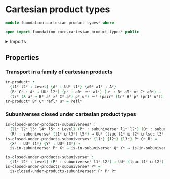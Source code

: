 # Cartesian product types

```agda
module foundation.cartesian-product-typesᵉ where

open import foundation-core.cartesian-product-typesᵉ public
```

<details><summary>Imports</summary>

```agda
open import foundation.dependent-pair-typesᵉ
open import foundation.subuniversesᵉ
open import foundation.universe-levelsᵉ

open import foundation-core.identity-typesᵉ
open import foundation-core.transport-along-identificationsᵉ
```

</details>

## Properties

### Transport in a family of cartesian products

```agda
tr-productᵉ :
  {l1ᵉ l2ᵉ : Level} {Aᵉ : UUᵉ l1ᵉ} {a0ᵉ a1ᵉ : Aᵉ}
  (Bᵉ Cᵉ : Aᵉ → UUᵉ l2ᵉ) (pᵉ : a0ᵉ ＝ᵉ a1ᵉ) (uᵉ : Bᵉ a0ᵉ ×ᵉ Cᵉ a0ᵉ) →
  (trᵉ (λ aᵉ → Bᵉ aᵉ ×ᵉ Cᵉ aᵉ) pᵉ uᵉ) ＝ᵉ (pairᵉ (trᵉ Bᵉ pᵉ (pr1ᵉ uᵉ)) (trᵉ Cᵉ pᵉ (pr2ᵉ uᵉ)))
tr-productᵉ Bᵉ Cᵉ reflᵉ uᵉ = reflᵉ
```

### Subuniverses closed under cartesian product types

```agda
is-closed-under-products-subuniversesᵉ :
  {l1ᵉ l2ᵉ l3ᵉ l4ᵉ l5ᵉ : Level} (Pᵉ : subuniverseᵉ l1ᵉ l2ᵉ) (Qᵉ : subuniverseᵉ l3ᵉ l4ᵉ)
  (Rᵉ : subuniverseᵉ (l1ᵉ ⊔ l3ᵉ) l5ᵉ) → UUᵉ (lsuc l1ᵉ ⊔ l2ᵉ ⊔ lsuc l3ᵉ ⊔ l4ᵉ ⊔ l5ᵉ)
is-closed-under-products-subuniversesᵉ {l1ᵉ} {l2ᵉ} {l3ᵉ} Pᵉ Qᵉ Rᵉ =
  {Xᵉ : UUᵉ l1ᵉ} {Yᵉ : UUᵉ l3ᵉ} →
  is-in-subuniverseᵉ Pᵉ Xᵉ → is-in-subuniverseᵉ Qᵉ Yᵉ → is-in-subuniverseᵉ Rᵉ (Xᵉ ×ᵉ Yᵉ)

is-closed-under-products-subuniverseᵉ :
  {l1ᵉ l2ᵉ : Level} (Pᵉ : subuniverseᵉ l1ᵉ l2ᵉ) → UUᵉ (lsuc l1ᵉ ⊔ l2ᵉ)
is-closed-under-products-subuniverseᵉ Pᵉ =
  is-closed-under-products-subuniversesᵉ Pᵉ Pᵉ Pᵉ
```
